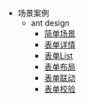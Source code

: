 - 场景案例
  - ant design
     - [简单场景](./Examples/antd/Sample.md)
     - [表单详情](./Examples/antd/Detail.md)
     - [表单List](./Examples/antd/List.md)
     - [表单布局](./Examples/antd/Layout.md)
     - [表单联动](./Examples/antd/Relations.md)
     - [表单校验](./Examples/antd/Validation.md)